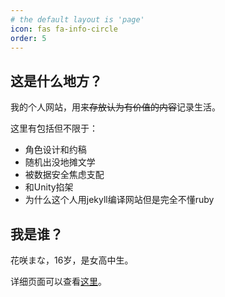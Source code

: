 ```yaml
---
# the default layout is 'page'
icon: fas fa-info-circle
order: 5
---
```


## 这是什么地方？

我的个人网站，用来~~存放认为有价值的内容~~记录生活。

这里有包括但不限于：

- 角色设计和约稿
- 随机出没地摊文学
- 被数据安全焦虑支配
- 和Unity掐架
- 为什么这个人用jekyll编译网站但是完全不懂ruby

## 我是谁？

花咲まな，16岁，是女高中生。

详细页面可以查看[这里](https://manalogue.kilakila.cc/mana)。

